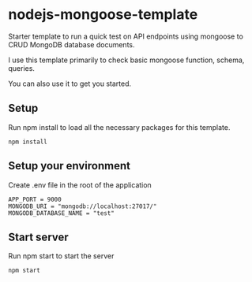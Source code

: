 # nodejs-mongoose-template

Starter template to run a quick test on API endpoints using mongoose to CRUD MongoDB database documents.

I use this template primarily to check basic mongoose function, schema, queries.

You can also use it to get you started.

## Setup

Run npm install to load all the necessary packages for this template.

`npm install`

## Setup your environment

Create .env file in the root of the application

```
APP_PORT = 9000
MONGODB_URI = "mongodb://localhost:27017/"
MONGODB_DATABASE_NAME = "test"
```

## Start server

Run npm start to start the server

`npm start`
